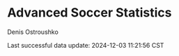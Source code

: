 # Advanced Soccer Statistics
Denis Ostroushko

<!-- gfm -->

Last successful data update: 2024-12-03 11:21:56 CST

